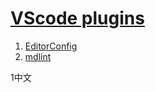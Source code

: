 # [VScode plugins](https://marketplace.visualstudio.com/)  

1. [EditorConfig](https://marketplace.visualstudio.com/items?itemName=EditorConfig.EditorConfig)  
2. [mdlint](https://marketplace.visualstudio.com/items?itemName=ZhixiangZhang.mdlint#review-details)  

1中文
